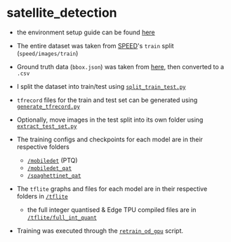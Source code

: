 # satellite_detection
- the environment setup guide can be found [here](https://gist.github.com/Jiarong-Zhang/6fc37d3d7af6dabbf17c57c8c861e779)

- The entire dataset was taken from [SPEED](https://purl.stanford.edu/dz692fn7184)'s `train` split (`speed/images/train`)

- Ground truth data (`bbox.json`) was taken from [here](https://github.com/BoChenYS/satellite-pose-estimation/tree/master), then converted to a `.csv`

- I split the dataset into train/test using [`split_train_test.py`](/split_train_test.py)

- `tfrecord` files for the train and test set can be generated using [`generate_tfrecord.py`](/generate_tfrecord.py)

- Optionally, move images in the test split into its own folder using [`extract_test_set.py`](/extract_test_set.py)

- The training configs and checkpoints for each model are in their respective folders
	- [`/mobiledet`](/mobiledet) (PTQ)
	- [`/mobiledet_qat`](/mobiledet_qat)
	- [`/spaghettinet_qat`](/spaghettinet_qat)

- The `tflite` graphs and files for each model are in their respective folders in [`/tflite`](/tflite)
	- the full integer quantised & Edge TPU compiled files are in[ `/tflite/full_int_quant`](/tflite/full_int_quant)

- Training was executed through the [`retrain_od_gpu`](retrain_od_gpu.sh) script.
